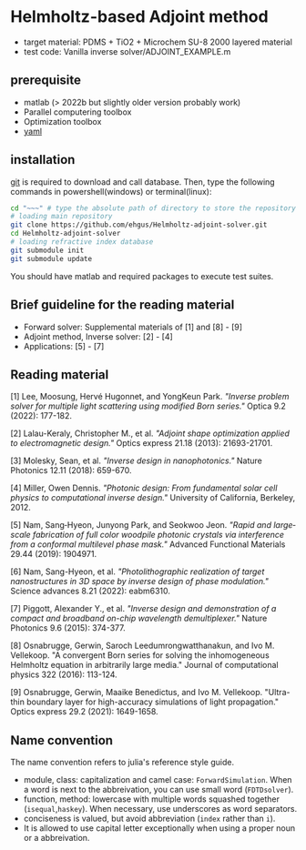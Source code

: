 # Helmholtz-based Adjoint method


- target material: PDMS + TiO2 + Microchem SU-8 2000 layered material
- test code: Vanilla inverse solver/ADJOINT_EXAMPLE.m

## prerequisite

- matlab (> 2022b but slightly older version probably work)
- Parallel computering toolbox
- Optimization toolbox
- [yaml](https://kr.mathworks.com/matlabcentral/fileexchange/106765-yaml?s_tid=FX_rc3_behav)

## installation

[git](https://git-scm.com/downloads) is required to download and call database. Then, type the following commands in powershell(windows) or terminal(linux): 

```bash
cd "~~~" # type the absolute path of directory to store the repository
# loading main repository
git clone https://github.com/ehgus/Helmholtz-adjoint-solver.git
cd Helmholtz-adjoint-solver
# loading refractive index database
git submodule init 
git submodule update
```
You should have matlab and required packages to execute test suites.

## Brief guideline for the reading material

- Forward solver: Supplemental materials of [1] and [8] - [9]
- Adjoint method, Inverse solver: [2] - [4]
- Applications: [5] - [7]


## Reading material

[1] Lee, Moosung, Hervé Hugonnet, and YongKeun Park. *"Inverse problem solver for multiple light scattering using modified Born series."* Optica 9.2 (2022): 177-182.

[2] Lalau-Keraly, Christopher M., et al. *"Adjoint shape optimization applied to electromagnetic design."* Optics express 21.18 (2013): 21693-21701.

[3] Molesky, Sean, et al. *"Inverse design in nanophotonics."* Nature Photonics 12.11 (2018): 659-670.

[4] Miller, Owen Dennis. *"Photonic design: From fundamental solar cell physics to computational inverse design."* University of California, Berkeley, 2012.

[5] Nam, Sang‐Hyeon, Junyong Park, and Seokwoo Jeon. *"Rapid and large‐scale fabrication of full color woodpile photonic crystals via interference from a conformal multilevel phase mask."* Advanced Functional Materials 29.44 (2019): 1904971.

[6] Nam, Sang-Hyeon, et al. *"Photolithographic realization of target nanostructures in 3D space by inverse design of phase modulation."* Science advances 8.21 (2022): eabm6310.

[7] Piggott, Alexander Y., et al. *"Inverse design and demonstration of a compact and broadband on-chip wavelength demultiplexer."* Nature Photonics 9.6 (2015): 374-377.

[8] Osnabrugge, Gerwin, Saroch Leedumrongwatthanakun, and Ivo M. Vellekoop. "A convergent Born series for solving the inhomogeneous Helmholtz equation in arbitrarily large media." Journal of computational physics 322 (2016): 113-124.

[9] Osnabrugge, Gerwin, Maaike Benedictus, and Ivo M. Vellekoop. "Ultra-thin boundary layer for high-accuracy simulations of light propagation." Optics express 29.2 (2021): 1649-1658.

## Name convention

The name convention refers to julia's reference style guide.

- module, class: capitalization and camel case: `ForwardSimulation`. When a word is next to the abbreivation, you can use small word (`FDTDsolver`).
- function, method: lowercase with multiple words squashed together (`isequal`,`haskey`). When necessary, use underscores as word separators.
- conciseness is valued, but avoid abbreviation (`index` rather than `i`).
- It is allowed to use capital letter exceptionally when using a proper noun or a abbreivation.
 